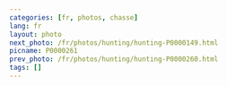 ```yaml
---
categories: [fr, photos, chasse]
lang: fr
layout: photo
next_photo: /fr/photos/hunting/hunting-P0000149.html
picname: P0000261
prev_photo: /fr/photos/hunting/hunting-P0000260.html
tags: []
---
```

